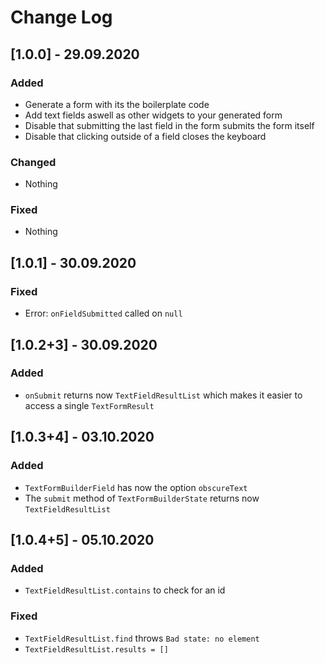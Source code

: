 # Change Log

## [1.0.0] - 29.09.2020

### Added
* Generate a form with its the boilerplate code
* Add text fields aswell as other widgets to your generated form
* Disable that submitting the last field in the form submits the form itself
* Disable that clicking outside of a field closes the keyboard

### Changed
* Nothing

### Fixed
* Nothing

## [1.0.1] - 30.09.2020

### Fixed
* Error: `onFieldSubmitted` called on `null`

## [1.0.2+3] - 30.09.2020

### Added
* `onSubmit` returns now `TextFieldResultList` which makes it easier to access a single `TextFormResult`

## [1.0.3+4] - 03.10.2020

### Added
* `TextFormBuilderField` has now the option `obscureText`
* The `submit` method of `TextFormBuilderState` returns now `TextFieldResultList`

## [1.0.4+5] - 05.10.2020

### Added
* `TextFieldResultList.contains` to check for an id

### Fixed
* `TextFieldResultList.find` throws `Bad state: no element`
* `TextFieldResultList.results = []`
